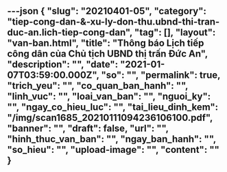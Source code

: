 ---json
{
    "slug": "20210401-05",
    "category": "tiep-cong-dan-&-xu-ly-don-thu.ubnd-thi-tran-duc-an.lich-tiep-cong-dan",
    "tag": [],
    "layout": "van-ban.html",
    "title": "Thông báo Lịch tiếp công dân của Chủ tịch UBND thị trấn Đức An",
    "description": "",
    "date": "2021-01-07T03:59:00.000Z",
    "so": "",
    "permalink": true,
    "trich_yeu": "",
    "co_quan_ban_hanh": "",
    "linh_vuc": "",
    "loai_van_ban": "",
    "nguoi_ky": "",
    "ngay_co_hieu_luc": "",
    "tai_lieu_dinh_kem": "/img/scan1685_20210111094236106100.pdf",
    "banner": "",
    "draft": false,
    "url": "",
    "hinh_thuc_van_ban": "",
    "ngay_ban_hanh": "",
    "so_hieu": "",
    "upload-image": "",
    "__content__": ""
}
---
